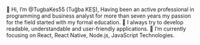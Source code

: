 👋 Hi, I’m @TugbaKes55 (Tuğba KEŞ), Having been an active professional in programming and business analyst for more than seven years my passion for the field started with my formal education. 
🔭 I always try to develop readable, understandable and user-friendly applications.
💞️ I’m currently focusing on React, React Native, Node.js, JavaScript Technologies.

